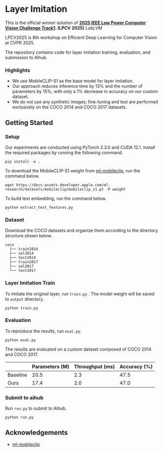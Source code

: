 # Layer Imitation

This is the official winner solution of
**[2025 IEEE Low Power Computer Vision Challenge Track1](https://lpcv.ai/). (LPCV 2025)**
*LabLVM*

LPCV2025 is 8th workshop on Efficient Deep Learning for Computer Vision at CVPR 2025.

The repository contains code for layer imitation training, evaluation, and submission to AIhub.

### Highlights

- We use MobileCLIP-S1 as the base model for layer imitation.
- Our approach reduces inference time by 13% and the number of parameters by 15%, with only a 1% decrease in accuracy on
  our custom dataset.
- We do not use any synthetic images; fine-tuning and test are performed exclusively on the COCO 2014 and COCO 2017
  datasets.

## Getting Started

### Setup

Our experiments are conducted using PyTorch 2.3.0 and CUDA 12.1.
Install the required packages by running the following command.

```commandline
pip install -e .
```

To download the MobileCLIP-S1 weight from [ml-mobileclip](https://github.com/apple/ml-mobileclip/tree/main),
run the command below.

```commandline
wget https://docs-assets.developer.apple.com/ml-research/datasets/mobileclip/mobileclip_s1.pt -P weight
```

To build text embedding, run the command below.

```commandline
python extract_text_features.py
```

### Dataset

Download the COCO datasets and organize them according to the directory structure shown below.

```commandline
coco
  ├── train2014
  ├── val2014
  ├── test2014
  ├── train2017
  ├── val2017
  └── test2017
```

### Layer Imitation Train

To imitate the original layer, run `train.py` . The model weight will be saved to `output` directory.

```commandline
python train.py 
```

### Evaluation

To reproduce the results, run `eval.py`.

```commandline
python eval.py 
```

The results are evaluated on a custom dataset composed of COCO 2014 and COCO 2017.

|          | Parameters (M) | Throughput (ms) | Accuracy (%) |
|----------|----------------|-----------------|--------------|
| Baseline | 20.5           | 2.3             | 47.5         |
| Ours     | 17.4           | 2.0             | 47.0         |

### Submit to aihub

Run `run.py` to submit to AIhub.

```commandline
python run.py 
```

## Acknowledgements
- [ml-mobileclip](https://github.com/apple/ml-mobileclip/tree/main?tab=readme-ov-file)